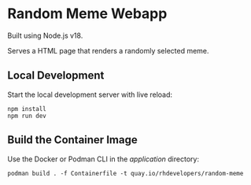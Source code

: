 # Random Meme Webapp

Built using Node.js v18.

Serves a HTML page that renders a randomly selected meme.

## Local Development

Start the local development server with live reload:

```
npm install
npm run dev
```

## Build the Container Image

Use the Docker or Podman CLI in the *application* directory:

```
podman build . -f Containerfile -t quay.io/rhdevelopers/random-meme
```
